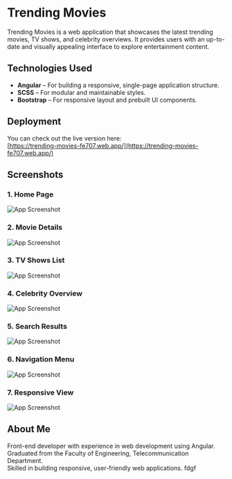 # Trending Movies

Trending Movies is a web application that showcases the latest trending movies, TV shows, and celebrity overviews. It provides users with an up-to-date and visually appealing interface to explore entertainment content.

## Technologies Used

- **Angular** – For building a responsive, single-page application structure.
- **SCSS** – For modular and maintainable styles.
- **Bootstrap** – For responsive layout and prebuilt UI components.

## Deployment

You can check out the live version here:  
[https://trending-movies-fe707.web.app/](https://trending-movies-fe707.web.app/)

## Screenshots

### 1. Home Page

![App Screenshot](https://raw.githubusercontent.com/mohamedsabry95/trending-movies/main/screenshots/responsive.png)

### 2. Movie Details

![App Screenshot](https://raw.githubusercontent.com/mohamedsabry95/trending-movies/main/screenshots/responsive.png)

### 3. TV Shows List

![App Screenshot](https://raw.githubusercontent.com/mohamedsabry95/trending-movies/main/screenshots/responsive.png)

### 4. Celebrity Overview

![App Screenshot](https://raw.githubusercontent.com/mohamedsabry95/trending-movies/main/screenshots/responsive.png)

### 5. Search Results

![App Screenshot](https://raw.githubusercontent.com/mohamedsabry95/trending-movies/main/screenshots/responsive.png)

### 6. Navigation Menu

![App Screenshot](https://raw.githubusercontent.com/mohamedsabry95/trending-movies/main/screenshots/responsive.png)

### 7. Responsive View

![App Screenshot](https://raw.githubusercontent.com/mohamedsabry95/trending-movies/main/screenshots/responsive.png)

## About Me

Front-end developer with experience in web development using Angular.  
Graduated from the Faculty of Engineering, Telecommunication Department.  
Skilled in building responsive, user-friendly web applications.
fdgf
